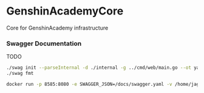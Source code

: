 # GenshinAcademyCore
Core for GenshinAcademy infrastructure

### Swagger Documentation
TODO
```bash
./swag init --parseInternal -d ./internal -g ../cmd/web/main.go --ot yaml 
./swag fmt
```

```bash
docker run -p 8585:8080 -e SWAGGER_JSON=/docs/swagger.yaml -v /home/jagerente/Documents/GitHub/GenshinAcademyCore/docs/:/docs swaggerapi/swagger-ui
```